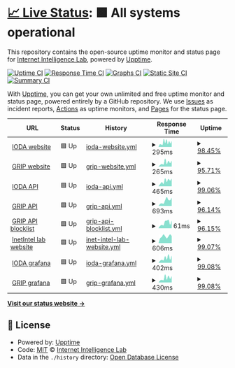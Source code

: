 # [📈 Live Status](https://InetIntel.github.io/service-monitoring): <!--live status--> **🟩 All systems operational**

This repository contains the open-source uptime monitor and status page for [Internet Intelligence Lab](http://inetintel.org), powered by [Upptime](https://github.com/upptime/upptime).

[![Uptime CI](https://github.com/InetIntel/service-monitoring/workflows/Uptime%20CI/badge.svg)](https://github.com/InetIntel/service-monitoring/actions?query=workflow%3A%22Uptime+CI%22)
[![Response Time CI](https://github.com/InetIntel/service-monitoring/workflows/Response%20Time%20CI/badge.svg)](https://github.com/InetIntel/service-monitoring/actions?query=workflow%3A%22Response+Time+CI%22)
[![Graphs CI](https://github.com/InetIntel/service-monitoring/workflows/Graphs%20CI/badge.svg)](https://github.com/InetIntel/service-monitoring/actions?query=workflow%3A%22Graphs+CI%22)
[![Static Site CI](https://github.com/InetIntel/service-monitoring/workflows/Static%20Site%20CI/badge.svg)](https://github.com/InetIntel/service-monitoring/actions?query=workflow%3A%22Static+Site+CI%22)
[![Summary CI](https://github.com/InetIntel/service-monitoring/workflows/Summary%20CI/badge.svg)](https://github.com/InetIntel/service-monitoring/actions?query=workflow%3A%22Summary+CI%22)

With [Upptime](https://upptime.js.org), you can get your own unlimited and free uptime monitor and status page, powered entirely by a GitHub repository. We use [Issues](https://github.com/InetIntel/service-monitoring/issues) as incident reports, [Actions](https://github.com/InetIntel/service-monitoring/actions) as uptime monitors, and [Pages](https://InetIntel.github.io/service-monitoring) for the status page.

<!--start: status pages-->
<!-- This summary is generated by Upptime (https://github.com/upptime/upptime) -->
<!-- Do not edit this manually, your changes will be overwritten -->
<!-- prettier-ignore -->
| URL | Status | History | Response Time | Uptime |
| --- | ------ | ------- | ------------- | ------ |
| <img alt="" src="https://icons.duckduckgo.com/ip3/ioda.inetintel.cc.gatech.edu.ico" height="13"> [IODA website](https://ioda.inetintel.cc.gatech.edu) | 🟩 Up | [ioda-website.yml](https://github.com/InetIntel/service-monitoring/commits/HEAD/history/ioda-website.yml) | <details><summary><img alt="Response time graph" src="./graphs/ioda-website/response-time-week.png" height="20"> 295ms</summary><br><a href="https://InetIntel.github.io/service-monitoring/history/ioda-website"><img alt="Response time 274" src="https://img.shields.io/endpoint?url=https%3A%2F%2Fraw.githubusercontent.com%2FInetIntel%2Fservice-monitoring%2FHEAD%2Fapi%2Fioda-website%2Fresponse-time.json"></a><br><a href="https://InetIntel.github.io/service-monitoring/history/ioda-website"><img alt="24-hour response time 396" src="https://img.shields.io/endpoint?url=https%3A%2F%2Fraw.githubusercontent.com%2FInetIntel%2Fservice-monitoring%2FHEAD%2Fapi%2Fioda-website%2Fresponse-time-day.json"></a><br><a href="https://InetIntel.github.io/service-monitoring/history/ioda-website"><img alt="7-day response time 295" src="https://img.shields.io/endpoint?url=https%3A%2F%2Fraw.githubusercontent.com%2FInetIntel%2Fservice-monitoring%2FHEAD%2Fapi%2Fioda-website%2Fresponse-time-week.json"></a><br><a href="https://InetIntel.github.io/service-monitoring/history/ioda-website"><img alt="30-day response time 290" src="https://img.shields.io/endpoint?url=https%3A%2F%2Fraw.githubusercontent.com%2FInetIntel%2Fservice-monitoring%2FHEAD%2Fapi%2Fioda-website%2Fresponse-time-month.json"></a><br><a href="https://InetIntel.github.io/service-monitoring/history/ioda-website"><img alt="1-year response time 267" src="https://img.shields.io/endpoint?url=https%3A%2F%2Fraw.githubusercontent.com%2FInetIntel%2Fservice-monitoring%2FHEAD%2Fapi%2Fioda-website%2Fresponse-time-year.json"></a></details> | <details><summary><a href="https://InetIntel.github.io/service-monitoring/history/ioda-website">98.45%</a></summary><a href="https://InetIntel.github.io/service-monitoring/history/ioda-website"><img alt="All-time uptime 98.97%" src="https://img.shields.io/endpoint?url=https%3A%2F%2Fraw.githubusercontent.com%2FInetIntel%2Fservice-monitoring%2FHEAD%2Fapi%2Fioda-website%2Fuptime.json"></a><br><a href="https://InetIntel.github.io/service-monitoring/history/ioda-website"><img alt="24-hour uptime 100.00%" src="https://img.shields.io/endpoint?url=https%3A%2F%2Fraw.githubusercontent.com%2FInetIntel%2Fservice-monitoring%2FHEAD%2Fapi%2Fioda-website%2Fuptime-day.json"></a><br><a href="https://InetIntel.github.io/service-monitoring/history/ioda-website"><img alt="7-day uptime 98.45%" src="https://img.shields.io/endpoint?url=https%3A%2F%2Fraw.githubusercontent.com%2FInetIntel%2Fservice-monitoring%2FHEAD%2Fapi%2Fioda-website%2Fuptime-week.json"></a><br><a href="https://InetIntel.github.io/service-monitoring/history/ioda-website"><img alt="30-day uptime 99.62%" src="https://img.shields.io/endpoint?url=https%3A%2F%2Fraw.githubusercontent.com%2FInetIntel%2Fservice-monitoring%2FHEAD%2Fapi%2Fioda-website%2Fuptime-month.json"></a><br><a href="https://InetIntel.github.io/service-monitoring/history/ioda-website"><img alt="1-year uptime 98.90%" src="https://img.shields.io/endpoint?url=https%3A%2F%2Fraw.githubusercontent.com%2FInetIntel%2Fservice-monitoring%2FHEAD%2Fapi%2Fioda-website%2Fuptime-year.json"></a></details>
| <img alt="" src="https://icons.duckduckgo.com/ip3/grip.inetintel.cc.gatech.edu.ico" height="13"> [GRIP website](https://grip.inetintel.cc.gatech.edu) | 🟩 Up | [grip-website.yml](https://github.com/InetIntel/service-monitoring/commits/HEAD/history/grip-website.yml) | <details><summary><img alt="Response time graph" src="./graphs/grip-website/response-time-week.png" height="20"> 265ms</summary><br><a href="https://InetIntel.github.io/service-monitoring/history/grip-website"><img alt="Response time 287" src="https://img.shields.io/endpoint?url=https%3A%2F%2Fraw.githubusercontent.com%2FInetIntel%2Fservice-monitoring%2FHEAD%2Fapi%2Fgrip-website%2Fresponse-time.json"></a><br><a href="https://InetIntel.github.io/service-monitoring/history/grip-website"><img alt="24-hour response time 394" src="https://img.shields.io/endpoint?url=https%3A%2F%2Fraw.githubusercontent.com%2FInetIntel%2Fservice-monitoring%2FHEAD%2Fapi%2Fgrip-website%2Fresponse-time-day.json"></a><br><a href="https://InetIntel.github.io/service-monitoring/history/grip-website"><img alt="7-day response time 265" src="https://img.shields.io/endpoint?url=https%3A%2F%2Fraw.githubusercontent.com%2FInetIntel%2Fservice-monitoring%2FHEAD%2Fapi%2Fgrip-website%2Fresponse-time-week.json"></a><br><a href="https://InetIntel.github.io/service-monitoring/history/grip-website"><img alt="30-day response time 272" src="https://img.shields.io/endpoint?url=https%3A%2F%2Fraw.githubusercontent.com%2FInetIntel%2Fservice-monitoring%2FHEAD%2Fapi%2Fgrip-website%2Fresponse-time-month.json"></a><br><a href="https://InetIntel.github.io/service-monitoring/history/grip-website"><img alt="1-year response time 290" src="https://img.shields.io/endpoint?url=https%3A%2F%2Fraw.githubusercontent.com%2FInetIntel%2Fservice-monitoring%2FHEAD%2Fapi%2Fgrip-website%2Fresponse-time-year.json"></a></details> | <details><summary><a href="https://InetIntel.github.io/service-monitoring/history/grip-website">95.71%</a></summary><a href="https://InetIntel.github.io/service-monitoring/history/grip-website"><img alt="All-time uptime 97.77%" src="https://img.shields.io/endpoint?url=https%3A%2F%2Fraw.githubusercontent.com%2FInetIntel%2Fservice-monitoring%2FHEAD%2Fapi%2Fgrip-website%2Fuptime.json"></a><br><a href="https://InetIntel.github.io/service-monitoring/history/grip-website"><img alt="24-hour uptime 100.00%" src="https://img.shields.io/endpoint?url=https%3A%2F%2Fraw.githubusercontent.com%2FInetIntel%2Fservice-monitoring%2FHEAD%2Fapi%2Fgrip-website%2Fuptime-day.json"></a><br><a href="https://InetIntel.github.io/service-monitoring/history/grip-website"><img alt="7-day uptime 95.71%" src="https://img.shields.io/endpoint?url=https%3A%2F%2Fraw.githubusercontent.com%2FInetIntel%2Fservice-monitoring%2FHEAD%2Fapi%2Fgrip-website%2Fuptime-week.json"></a><br><a href="https://InetIntel.github.io/service-monitoring/history/grip-website"><img alt="30-day uptime 99.00%" src="https://img.shields.io/endpoint?url=https%3A%2F%2Fraw.githubusercontent.com%2FInetIntel%2Fservice-monitoring%2FHEAD%2Fapi%2Fgrip-website%2Fuptime-month.json"></a><br><a href="https://InetIntel.github.io/service-monitoring/history/grip-website"><img alt="1-year uptime 97.62%" src="https://img.shields.io/endpoint?url=https%3A%2F%2Fraw.githubusercontent.com%2FInetIntel%2Fservice-monitoring%2FHEAD%2Fapi%2Fgrip-website%2Fuptime-year.json"></a></details>
| <img alt="" src="https://icons.duckduckgo.com/ip3/api.ioda.inetintel.cc.gatech.edu.ico" height="13"> [IODA API](https://api.ioda.inetintel.cc.gatech.edu/v2/) | 🟩 Up | [ioda-api.yml](https://github.com/InetIntel/service-monitoring/commits/HEAD/history/ioda-api.yml) | <details><summary><img alt="Response time graph" src="./graphs/ioda-api/response-time-week.png" height="20"> 465ms</summary><br><a href="https://InetIntel.github.io/service-monitoring/history/ioda-api"><img alt="Response time 529" src="https://img.shields.io/endpoint?url=https%3A%2F%2Fraw.githubusercontent.com%2FInetIntel%2Fservice-monitoring%2FHEAD%2Fapi%2Fioda-api%2Fresponse-time.json"></a><br><a href="https://InetIntel.github.io/service-monitoring/history/ioda-api"><img alt="24-hour response time 691" src="https://img.shields.io/endpoint?url=https%3A%2F%2Fraw.githubusercontent.com%2FInetIntel%2Fservice-monitoring%2FHEAD%2Fapi%2Fioda-api%2Fresponse-time-day.json"></a><br><a href="https://InetIntel.github.io/service-monitoring/history/ioda-api"><img alt="7-day response time 465" src="https://img.shields.io/endpoint?url=https%3A%2F%2Fraw.githubusercontent.com%2FInetIntel%2Fservice-monitoring%2FHEAD%2Fapi%2Fioda-api%2Fresponse-time-week.json"></a><br><a href="https://InetIntel.github.io/service-monitoring/history/ioda-api"><img alt="30-day response time 465" src="https://img.shields.io/endpoint?url=https%3A%2F%2Fraw.githubusercontent.com%2FInetIntel%2Fservice-monitoring%2FHEAD%2Fapi%2Fioda-api%2Fresponse-time-month.json"></a><br><a href="https://InetIntel.github.io/service-monitoring/history/ioda-api"><img alt="1-year response time 530" src="https://img.shields.io/endpoint?url=https%3A%2F%2Fraw.githubusercontent.com%2FInetIntel%2Fservice-monitoring%2FHEAD%2Fapi%2Fioda-api%2Fresponse-time-year.json"></a></details> | <details><summary><a href="https://InetIntel.github.io/service-monitoring/history/ioda-api">99.06%</a></summary><a href="https://InetIntel.github.io/service-monitoring/history/ioda-api"><img alt="All-time uptime 98.98%" src="https://img.shields.io/endpoint?url=https%3A%2F%2Fraw.githubusercontent.com%2FInetIntel%2Fservice-monitoring%2FHEAD%2Fapi%2Fioda-api%2Fuptime.json"></a><br><a href="https://InetIntel.github.io/service-monitoring/history/ioda-api"><img alt="24-hour uptime 100.00%" src="https://img.shields.io/endpoint?url=https%3A%2F%2Fraw.githubusercontent.com%2FInetIntel%2Fservice-monitoring%2FHEAD%2Fapi%2Fioda-api%2Fuptime-day.json"></a><br><a href="https://InetIntel.github.io/service-monitoring/history/ioda-api"><img alt="7-day uptime 99.06%" src="https://img.shields.io/endpoint?url=https%3A%2F%2Fraw.githubusercontent.com%2FInetIntel%2Fservice-monitoring%2FHEAD%2Fapi%2Fioda-api%2Fuptime-week.json"></a><br><a href="https://InetIntel.github.io/service-monitoring/history/ioda-api"><img alt="30-day uptime 99.77%" src="https://img.shields.io/endpoint?url=https%3A%2F%2Fraw.githubusercontent.com%2FInetIntel%2Fservice-monitoring%2FHEAD%2Fapi%2Fioda-api%2Fuptime-month.json"></a><br><a href="https://InetIntel.github.io/service-monitoring/history/ioda-api"><img alt="1-year uptime 98.92%" src="https://img.shields.io/endpoint?url=https%3A%2F%2Fraw.githubusercontent.com%2FInetIntel%2Fservice-monitoring%2FHEAD%2Fapi%2Fioda-api%2Fuptime-year.json"></a></details>
| <img alt="" src="https://icons.duckduckgo.com/ip3/api.grip.inetintel.cc.gatech.edu.ico" height="13"> [GRIP API](https://api.grip.inetintel.cc.gatech.edu/json/events?length=10&start=0&ts_start=2023-05-01T00%3A00&ts_end=2023-05-02T00%3A00&event_type=submoas&full) | 🟩 Up | [grip-api.yml](https://github.com/InetIntel/service-monitoring/commits/HEAD/history/grip-api.yml) | <details><summary><img alt="Response time graph" src="./graphs/grip-api/response-time-week.png" height="20"> 693ms</summary><br><a href="https://InetIntel.github.io/service-monitoring/history/grip-api"><img alt="Response time 988" src="https://img.shields.io/endpoint?url=https%3A%2F%2Fraw.githubusercontent.com%2FInetIntel%2Fservice-monitoring%2FHEAD%2Fapi%2Fgrip-api%2Fresponse-time.json"></a><br><a href="https://InetIntel.github.io/service-monitoring/history/grip-api"><img alt="24-hour response time 1114" src="https://img.shields.io/endpoint?url=https%3A%2F%2Fraw.githubusercontent.com%2FInetIntel%2Fservice-monitoring%2FHEAD%2Fapi%2Fgrip-api%2Fresponse-time-day.json"></a><br><a href="https://InetIntel.github.io/service-monitoring/history/grip-api"><img alt="7-day response time 693" src="https://img.shields.io/endpoint?url=https%3A%2F%2Fraw.githubusercontent.com%2FInetIntel%2Fservice-monitoring%2FHEAD%2Fapi%2Fgrip-api%2Fresponse-time-week.json"></a><br><a href="https://InetIntel.github.io/service-monitoring/history/grip-api"><img alt="30-day response time 827" src="https://img.shields.io/endpoint?url=https%3A%2F%2Fraw.githubusercontent.com%2FInetIntel%2Fservice-monitoring%2FHEAD%2Fapi%2Fgrip-api%2Fresponse-time-month.json"></a><br><a href="https://InetIntel.github.io/service-monitoring/history/grip-api"><img alt="1-year response time 953" src="https://img.shields.io/endpoint?url=https%3A%2F%2Fraw.githubusercontent.com%2FInetIntel%2Fservice-monitoring%2FHEAD%2Fapi%2Fgrip-api%2Fresponse-time-year.json"></a></details> | <details><summary><a href="https://InetIntel.github.io/service-monitoring/history/grip-api">96.14%</a></summary><a href="https://InetIntel.github.io/service-monitoring/history/grip-api"><img alt="All-time uptime 98.29%" src="https://img.shields.io/endpoint?url=https%3A%2F%2Fraw.githubusercontent.com%2FInetIntel%2Fservice-monitoring%2FHEAD%2Fapi%2Fgrip-api%2Fuptime.json"></a><br><a href="https://InetIntel.github.io/service-monitoring/history/grip-api"><img alt="24-hour uptime 100.00%" src="https://img.shields.io/endpoint?url=https%3A%2F%2Fraw.githubusercontent.com%2FInetIntel%2Fservice-monitoring%2FHEAD%2Fapi%2Fgrip-api%2Fuptime-day.json"></a><br><a href="https://InetIntel.github.io/service-monitoring/history/grip-api"><img alt="7-day uptime 96.14%" src="https://img.shields.io/endpoint?url=https%3A%2F%2Fraw.githubusercontent.com%2FInetIntel%2Fservice-monitoring%2FHEAD%2Fapi%2Fgrip-api%2Fuptime-week.json"></a><br><a href="https://InetIntel.github.io/service-monitoring/history/grip-api"><img alt="30-day uptime 99.11%" src="https://img.shields.io/endpoint?url=https%3A%2F%2Fraw.githubusercontent.com%2FInetIntel%2Fservice-monitoring%2FHEAD%2Fapi%2Fgrip-api%2Fuptime-month.json"></a><br><a href="https://InetIntel.github.io/service-monitoring/history/grip-api"><img alt="1-year uptime 98.18%" src="https://img.shields.io/endpoint?url=https%3A%2F%2Fraw.githubusercontent.com%2FInetIntel%2Fservice-monitoring%2FHEAD%2Fapi%2Fgrip-api%2Fuptime-year.json"></a></details>
| <img alt="" src="https://icons.duckduckgo.com/ip3/api.grip.inetintel.cc.gatech.edu.ico" height="13"> [GRIP API blocklist](https://api.grip.inetintel.cc.gatech.edu/json/blocklist) | 🟩 Up | [grip-api-blocklist.yml](https://github.com/InetIntel/service-monitoring/commits/HEAD/history/grip-api-blocklist.yml) | <details><summary><img alt="Response time graph" src="./graphs/grip-api-blocklist/response-time-week.png" height="20"> 61ms</summary><br><a href="https://InetIntel.github.io/service-monitoring/history/grip-api-blocklist"><img alt="Response time 52" src="https://img.shields.io/endpoint?url=https%3A%2F%2Fraw.githubusercontent.com%2FInetIntel%2Fservice-monitoring%2FHEAD%2Fapi%2Fgrip-api-blocklist%2Fresponse-time.json"></a><br><a href="https://InetIntel.github.io/service-monitoring/history/grip-api-blocklist"><img alt="24-hour response time 86" src="https://img.shields.io/endpoint?url=https%3A%2F%2Fraw.githubusercontent.com%2FInetIntel%2Fservice-monitoring%2FHEAD%2Fapi%2Fgrip-api-blocklist%2Fresponse-time-day.json"></a><br><a href="https://InetIntel.github.io/service-monitoring/history/grip-api-blocklist"><img alt="7-day response time 61" src="https://img.shields.io/endpoint?url=https%3A%2F%2Fraw.githubusercontent.com%2FInetIntel%2Fservice-monitoring%2FHEAD%2Fapi%2Fgrip-api-blocklist%2Fresponse-time-week.json"></a><br><a href="https://InetIntel.github.io/service-monitoring/history/grip-api-blocklist"><img alt="30-day response time 55" src="https://img.shields.io/endpoint?url=https%3A%2F%2Fraw.githubusercontent.com%2FInetIntel%2Fservice-monitoring%2FHEAD%2Fapi%2Fgrip-api-blocklist%2Fresponse-time-month.json"></a><br><a href="https://InetIntel.github.io/service-monitoring/history/grip-api-blocklist"><img alt="1-year response time 52" src="https://img.shields.io/endpoint?url=https%3A%2F%2Fraw.githubusercontent.com%2FInetIntel%2Fservice-monitoring%2FHEAD%2Fapi%2Fgrip-api-blocklist%2Fresponse-time-year.json"></a></details> | <details><summary><a href="https://InetIntel.github.io/service-monitoring/history/grip-api-blocklist">96.15%</a></summary><a href="https://InetIntel.github.io/service-monitoring/history/grip-api-blocklist"><img alt="All-time uptime 98.33%" src="https://img.shields.io/endpoint?url=https%3A%2F%2Fraw.githubusercontent.com%2FInetIntel%2Fservice-monitoring%2FHEAD%2Fapi%2Fgrip-api-blocklist%2Fuptime.json"></a><br><a href="https://InetIntel.github.io/service-monitoring/history/grip-api-blocklist"><img alt="24-hour uptime 100.00%" src="https://img.shields.io/endpoint?url=https%3A%2F%2Fraw.githubusercontent.com%2FInetIntel%2Fservice-monitoring%2FHEAD%2Fapi%2Fgrip-api-blocklist%2Fuptime-day.json"></a><br><a href="https://InetIntel.github.io/service-monitoring/history/grip-api-blocklist"><img alt="7-day uptime 96.15%" src="https://img.shields.io/endpoint?url=https%3A%2F%2Fraw.githubusercontent.com%2FInetIntel%2Fservice-monitoring%2FHEAD%2Fapi%2Fgrip-api-blocklist%2Fuptime-week.json"></a><br><a href="https://InetIntel.github.io/service-monitoring/history/grip-api-blocklist"><img alt="30-day uptime 99.11%" src="https://img.shields.io/endpoint?url=https%3A%2F%2Fraw.githubusercontent.com%2FInetIntel%2Fservice-monitoring%2FHEAD%2Fapi%2Fgrip-api-blocklist%2Fuptime-month.json"></a><br><a href="https://InetIntel.github.io/service-monitoring/history/grip-api-blocklist"><img alt="1-year uptime 98.22%" src="https://img.shields.io/endpoint?url=https%3A%2F%2Fraw.githubusercontent.com%2FInetIntel%2Fservice-monitoring%2FHEAD%2Fapi%2Fgrip-api-blocklist%2Fuptime-year.json"></a></details>
| <img alt="" src="https://icons.duckduckgo.com/ip3/inetintel.cc.gatech.edu.ico" height="13"> [InetIntel lab website](https://inetintel.cc.gatech.edu/) | 🟩 Up | [inet-intel-lab-website.yml](https://github.com/InetIntel/service-monitoring/commits/HEAD/history/inet-intel-lab-website.yml) | <details><summary><img alt="Response time graph" src="./graphs/inet-intel-lab-website/response-time-week.png" height="20"> 606ms</summary><br><a href="https://InetIntel.github.io/service-monitoring/history/inet-intel-lab-website"><img alt="Response time 595" src="https://img.shields.io/endpoint?url=https%3A%2F%2Fraw.githubusercontent.com%2FInetIntel%2Fservice-monitoring%2FHEAD%2Fapi%2Finet-intel-lab-website%2Fresponse-time.json"></a><br><a href="https://InetIntel.github.io/service-monitoring/history/inet-intel-lab-website"><img alt="24-hour response time 636" src="https://img.shields.io/endpoint?url=https%3A%2F%2Fraw.githubusercontent.com%2FInetIntel%2Fservice-monitoring%2FHEAD%2Fapi%2Finet-intel-lab-website%2Fresponse-time-day.json"></a><br><a href="https://InetIntel.github.io/service-monitoring/history/inet-intel-lab-website"><img alt="7-day response time 606" src="https://img.shields.io/endpoint?url=https%3A%2F%2Fraw.githubusercontent.com%2FInetIntel%2Fservice-monitoring%2FHEAD%2Fapi%2Finet-intel-lab-website%2Fresponse-time-week.json"></a><br><a href="https://InetIntel.github.io/service-monitoring/history/inet-intel-lab-website"><img alt="30-day response time 560" src="https://img.shields.io/endpoint?url=https%3A%2F%2Fraw.githubusercontent.com%2FInetIntel%2Fservice-monitoring%2FHEAD%2Fapi%2Finet-intel-lab-website%2Fresponse-time-month.json"></a><br><a href="https://InetIntel.github.io/service-monitoring/history/inet-intel-lab-website"><img alt="1-year response time 574" src="https://img.shields.io/endpoint?url=https%3A%2F%2Fraw.githubusercontent.com%2FInetIntel%2Fservice-monitoring%2FHEAD%2Fapi%2Finet-intel-lab-website%2Fresponse-time-year.json"></a></details> | <details><summary><a href="https://InetIntel.github.io/service-monitoring/history/inet-intel-lab-website">99.07%</a></summary><a href="https://InetIntel.github.io/service-monitoring/history/inet-intel-lab-website"><img alt="All-time uptime 99.45%" src="https://img.shields.io/endpoint?url=https%3A%2F%2Fraw.githubusercontent.com%2FInetIntel%2Fservice-monitoring%2FHEAD%2Fapi%2Finet-intel-lab-website%2Fuptime.json"></a><br><a href="https://InetIntel.github.io/service-monitoring/history/inet-intel-lab-website"><img alt="24-hour uptime 100.00%" src="https://img.shields.io/endpoint?url=https%3A%2F%2Fraw.githubusercontent.com%2FInetIntel%2Fservice-monitoring%2FHEAD%2Fapi%2Finet-intel-lab-website%2Fuptime-day.json"></a><br><a href="https://InetIntel.github.io/service-monitoring/history/inet-intel-lab-website"><img alt="7-day uptime 99.07%" src="https://img.shields.io/endpoint?url=https%3A%2F%2Fraw.githubusercontent.com%2FInetIntel%2Fservice-monitoring%2FHEAD%2Fapi%2Finet-intel-lab-website%2Fuptime-week.json"></a><br><a href="https://InetIntel.github.io/service-monitoring/history/inet-intel-lab-website"><img alt="30-day uptime 99.79%" src="https://img.shields.io/endpoint?url=https%3A%2F%2Fraw.githubusercontent.com%2FInetIntel%2Fservice-monitoring%2FHEAD%2Fapi%2Finet-intel-lab-website%2Fuptime-month.json"></a><br><a href="https://InetIntel.github.io/service-monitoring/history/inet-intel-lab-website"><img alt="1-year uptime 99.42%" src="https://img.shields.io/endpoint?url=https%3A%2F%2Fraw.githubusercontent.com%2FInetIntel%2Fservice-monitoring%2FHEAD%2Fapi%2Finet-intel-lab-website%2Fuptime-year.json"></a></details>
| <img alt="" src="https://icons.duckduckgo.com/ip3/explore.ioda.inetintel.cc.gatech.edu.ico" height="13"> [IODA grafana](https://explore.ioda.inetintel.cc.gatech.edu) | 🟩 Up | [ioda-grafana.yml](https://github.com/InetIntel/service-monitoring/commits/HEAD/history/ioda-grafana.yml) | <details><summary><img alt="Response time graph" src="./graphs/ioda-grafana/response-time-week.png" height="20"> 402ms</summary><br><a href="https://InetIntel.github.io/service-monitoring/history/ioda-grafana"><img alt="Response time 587" src="https://img.shields.io/endpoint?url=https%3A%2F%2Fraw.githubusercontent.com%2FInetIntel%2Fservice-monitoring%2FHEAD%2Fapi%2Fioda-grafana%2Fresponse-time.json"></a><br><a href="https://InetIntel.github.io/service-monitoring/history/ioda-grafana"><img alt="24-hour response time 644" src="https://img.shields.io/endpoint?url=https%3A%2F%2Fraw.githubusercontent.com%2FInetIntel%2Fservice-monitoring%2FHEAD%2Fapi%2Fioda-grafana%2Fresponse-time-day.json"></a><br><a href="https://InetIntel.github.io/service-monitoring/history/ioda-grafana"><img alt="7-day response time 402" src="https://img.shields.io/endpoint?url=https%3A%2F%2Fraw.githubusercontent.com%2FInetIntel%2Fservice-monitoring%2FHEAD%2Fapi%2Fioda-grafana%2Fresponse-time-week.json"></a><br><a href="https://InetIntel.github.io/service-monitoring/history/ioda-grafana"><img alt="30-day response time 566" src="https://img.shields.io/endpoint?url=https%3A%2F%2Fraw.githubusercontent.com%2FInetIntel%2Fservice-monitoring%2FHEAD%2Fapi%2Fioda-grafana%2Fresponse-time-month.json"></a><br><a href="https://InetIntel.github.io/service-monitoring/history/ioda-grafana"><img alt="1-year response time 583" src="https://img.shields.io/endpoint?url=https%3A%2F%2Fraw.githubusercontent.com%2FInetIntel%2Fservice-monitoring%2FHEAD%2Fapi%2Fioda-grafana%2Fresponse-time-year.json"></a></details> | <details><summary><a href="https://InetIntel.github.io/service-monitoring/history/ioda-grafana">99.08%</a></summary><a href="https://InetIntel.github.io/service-monitoring/history/ioda-grafana"><img alt="All-time uptime 99.00%" src="https://img.shields.io/endpoint?url=https%3A%2F%2Fraw.githubusercontent.com%2FInetIntel%2Fservice-monitoring%2FHEAD%2Fapi%2Fioda-grafana%2Fuptime.json"></a><br><a href="https://InetIntel.github.io/service-monitoring/history/ioda-grafana"><img alt="24-hour uptime 100.00%" src="https://img.shields.io/endpoint?url=https%3A%2F%2Fraw.githubusercontent.com%2FInetIntel%2Fservice-monitoring%2FHEAD%2Fapi%2Fioda-grafana%2Fuptime-day.json"></a><br><a href="https://InetIntel.github.io/service-monitoring/history/ioda-grafana"><img alt="7-day uptime 99.08%" src="https://img.shields.io/endpoint?url=https%3A%2F%2Fraw.githubusercontent.com%2FInetIntel%2Fservice-monitoring%2FHEAD%2Fapi%2Fioda-grafana%2Fuptime-week.json"></a><br><a href="https://InetIntel.github.io/service-monitoring/history/ioda-grafana"><img alt="30-day uptime 99.79%" src="https://img.shields.io/endpoint?url=https%3A%2F%2Fraw.githubusercontent.com%2FInetIntel%2Fservice-monitoring%2FHEAD%2Fapi%2Fioda-grafana%2Fuptime-month.json"></a><br><a href="https://InetIntel.github.io/service-monitoring/history/ioda-grafana"><img alt="1-year uptime 98.93%" src="https://img.shields.io/endpoint?url=https%3A%2F%2Fraw.githubusercontent.com%2FInetIntel%2Fservice-monitoring%2FHEAD%2Fapi%2Fioda-grafana%2Fuptime-year.json"></a></details>
| <img alt="" src="https://icons.duckduckgo.com/ip3/explore.grip.inetintel.cc.gatech.edu.ico" height="13"> [GRIP grafana](https://explore.grip.inetintel.cc.gatech.edu) | 🟩 Up | [grip-grafana.yml](https://github.com/InetIntel/service-monitoring/commits/HEAD/history/grip-grafana.yml) | <details><summary><img alt="Response time graph" src="./graphs/grip-grafana/response-time-week.png" height="20"> 430ms</summary><br><a href="https://InetIntel.github.io/service-monitoring/history/grip-grafana"><img alt="Response time 532" src="https://img.shields.io/endpoint?url=https%3A%2F%2Fraw.githubusercontent.com%2FInetIntel%2Fservice-monitoring%2FHEAD%2Fapi%2Fgrip-grafana%2Fresponse-time.json"></a><br><a href="https://InetIntel.github.io/service-monitoring/history/grip-grafana"><img alt="24-hour response time 639" src="https://img.shields.io/endpoint?url=https%3A%2F%2Fraw.githubusercontent.com%2FInetIntel%2Fservice-monitoring%2FHEAD%2Fapi%2Fgrip-grafana%2Fresponse-time-day.json"></a><br><a href="https://InetIntel.github.io/service-monitoring/history/grip-grafana"><img alt="7-day response time 430" src="https://img.shields.io/endpoint?url=https%3A%2F%2Fraw.githubusercontent.com%2FInetIntel%2Fservice-monitoring%2FHEAD%2Fapi%2Fgrip-grafana%2Fresponse-time-week.json"></a><br><a href="https://InetIntel.github.io/service-monitoring/history/grip-grafana"><img alt="30-day response time 431" src="https://img.shields.io/endpoint?url=https%3A%2F%2Fraw.githubusercontent.com%2FInetIntel%2Fservice-monitoring%2FHEAD%2Fapi%2Fgrip-grafana%2Fresponse-time-month.json"></a><br><a href="https://InetIntel.github.io/service-monitoring/history/grip-grafana"><img alt="1-year response time 504" src="https://img.shields.io/endpoint?url=https%3A%2F%2Fraw.githubusercontent.com%2FInetIntel%2Fservice-monitoring%2FHEAD%2Fapi%2Fgrip-grafana%2Fresponse-time-year.json"></a></details> | <details><summary><a href="https://InetIntel.github.io/service-monitoring/history/grip-grafana">99.08%</a></summary><a href="https://InetIntel.github.io/service-monitoring/history/grip-grafana"><img alt="All-time uptime 99.00%" src="https://img.shields.io/endpoint?url=https%3A%2F%2Fraw.githubusercontent.com%2FInetIntel%2Fservice-monitoring%2FHEAD%2Fapi%2Fgrip-grafana%2Fuptime.json"></a><br><a href="https://InetIntel.github.io/service-monitoring/history/grip-grafana"><img alt="24-hour uptime 100.00%" src="https://img.shields.io/endpoint?url=https%3A%2F%2Fraw.githubusercontent.com%2FInetIntel%2Fservice-monitoring%2FHEAD%2Fapi%2Fgrip-grafana%2Fuptime-day.json"></a><br><a href="https://InetIntel.github.io/service-monitoring/history/grip-grafana"><img alt="7-day uptime 99.08%" src="https://img.shields.io/endpoint?url=https%3A%2F%2Fraw.githubusercontent.com%2FInetIntel%2Fservice-monitoring%2FHEAD%2Fapi%2Fgrip-grafana%2Fuptime-week.json"></a><br><a href="https://InetIntel.github.io/service-monitoring/history/grip-grafana"><img alt="30-day uptime 99.79%" src="https://img.shields.io/endpoint?url=https%3A%2F%2Fraw.githubusercontent.com%2FInetIntel%2Fservice-monitoring%2FHEAD%2Fapi%2Fgrip-grafana%2Fuptime-month.json"></a><br><a href="https://InetIntel.github.io/service-monitoring/history/grip-grafana"><img alt="1-year uptime 98.94%" src="https://img.shields.io/endpoint?url=https%3A%2F%2Fraw.githubusercontent.com%2FInetIntel%2Fservice-monitoring%2FHEAD%2Fapi%2Fgrip-grafana%2Fuptime-year.json"></a></details>

<!--end: status pages-->

[**Visit our status website →**](https://InetIntel.github.io/service-monitoring)

## 📄 License

- Powered by: [Upptime](https://github.com/upptime/upptime)
- Code: [MIT](./LICENSE) © [Internet Intelligence Lab](http://inetintel.org)
- Data in the `./history` directory: [Open Database License](https://opendatacommons.org/licenses/odbl/1-0/)
